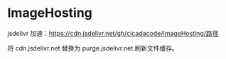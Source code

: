 # ImageHosting
jsdelivr 加速：https://cdn.jsdelivr.net/gh/cicadacode/ImageHosting/路径

将 cdn.jsdelivr.net 替换为 purge.jsdelivr.net 刷新文件缓存。

